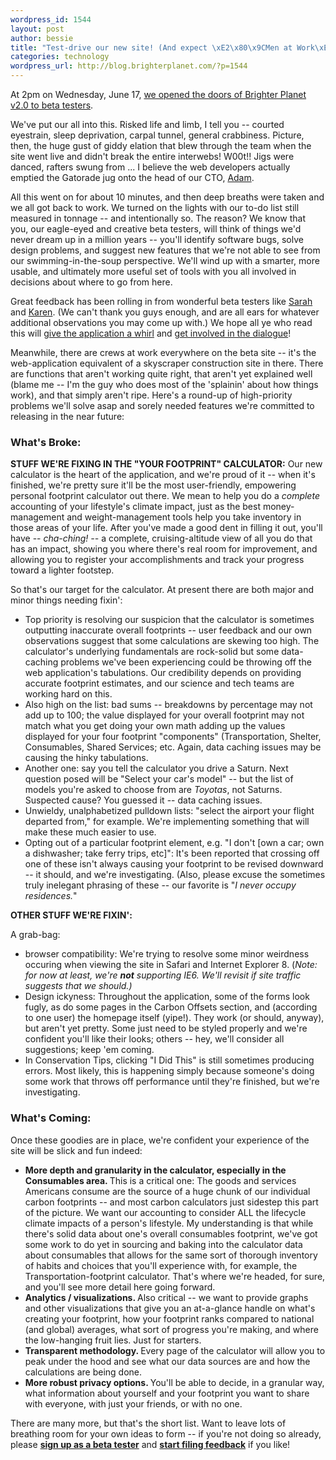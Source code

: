 ```yaml
--- 
wordpress_id: 1544
layout: post
author: bessie
title: "Test-drive our new site! (And expect \xE2\x80\x9CMen at Work\xE2\x80\x9D signs.)"
categories: technology
wordpress_url: http://blog.brighterplanet.com/?p=1544
---
```

At 2pm on Wednesday, June 17, <a href="http://beta.brighterplanet.com">we opened the doors of Brighter Planet v2.0 to beta testers</a>.

We've put our all into this. Risked life and limb, I tell you -- courted eyestrain, sleep deprivation, carpal tunnel, general crabbiness. Picture, then, the  huge gust of giddy elation that blew through the team when the site went live and didn't break the entire interwebs! W00t!! Jigs were danced, rafters swung from ... I believe the web developers actually emptied the Gatorade jug onto the head of our CTO, <a href="http://beta.brighterplanet.com/users/adam">Adam</a>.

All this went on for about 10 minutes, and then deep breaths were taken and we all got back to work. We turned on the lights with our to-do list still measured in tonnage -- and intentionally so. The reason? We know that you, our eagle-eyed and creative beta testers, will think of things we'd never dream up in a million years -- you'll identify software bugs, solve design problems, and suggest new features that we're not able to see from our swimming-in-the-soup perspective. We'll wind up with a smarter, more usable, and ultimately more useful set of tools with you all involved in decisions about where to go from here.

Great feedback has been rolling in from wonderful beta testers like <a href="http://getsatisfaction.com/people/sarah_franco">Sarah</a> and <a href="http://getsatisfaction.com/people/karen_332923">Karen</a>. (We can't thank you guys enough, and are all ears for whatever additional observations you may come up with.) We hope all ye who read this will <a href="http://beta.brighterplanet.com">give the application a whirl</a> and <a href="http://getsatisfaction.com/brighterplanet">get involved in the dialogue</a>!

Meanwhile, there are crews at work everywhere on the beta site -- it's the web-application equivalent of a skyscraper construction site in there. There are functions that aren't working quite right, that aren't yet explained well (blame me -- I'm the guy who does most of the 'splainin' about how things work), and that simply aren't ripe. Here's a round-up of high-priority problems we'll solve asap and sorely needed features we're committed to releasing in the near future:
<h3>What's Broke:</h3>
<strong>STUFF WE'RE FIXING IN THE "YOUR FOOTPRINT" CALCULATOR:</strong> Our new calculator is the heart of the application, and we're proud of it -- when it's finished, we're pretty sure it'll be the most user-friendly, empowering personal footprint calculator out there. We mean to help you do a <em>complete </em>accounting of your lifestyle's climate impact, just as the best money-management and weight-management tools help you take inventory in those areas of your life. After you've made a good dent in filling it out, you'll have -- <em>cha-ching! -- </em>a complete, cruising-altitude view of all you do that has an impact, showing you where there's real room for improvement, and allowing you to register your accomplishments and track your progress toward a lighter footstep.

So that's our target for the calculator. At present there are both major and minor things needing fixin':
<ul>
	<li>Top priority is resolving our suspicion that the calculator is sometimes outputting inaccurate overall footprints -- user feedback and our own observations suggest that some calculations are skewing too high. The calculator's underlying fundamentals are rock-solid but some data-caching problems we've been experiencing could be throwing off the web application's tabulations. Our credibility depends on providing accurate footprint estimates, and our science and tech teams are working hard on this.</li>
	<li>Also high on the list: bad sums -- breakdowns by percentage may not add up to 100; the value displayed for your overall footprint may not match what you get doing your own math adding up the values displayed for your four footprint "components" (Transportation, Shelter, Consumables, Shared Services; etc. Again, data caching issues may be causing the hinky tabulations.</li>
	<li>Another one: say you tell the calculator you drive a Saturn. Next question posed will be "Select your car's model" -- but the list of models you're asked to choose from are <em>Toyotas</em>, not Saturns. Suspected cause? You guessed it -- data caching issues.</li>
	<li>Unwieldy, unalphabetized pulldown lists: "select the airport your flight departed from," for example. We're implementing something that will make these much easier to use.</li>
	<li>Opting out of a particular footprint element, e.g. "I don't [own a car; own a dishwasher; take ferry trips, etc]": It's been reported that crossing off one of these isn't always causing your footprint to be revised downward -- it should, and we're investigating. (Also, please excuse the sometimes truly inelegant phrasing of these -- our favorite is "<em>I never occupy residences.</em>"</li>
</ul>
<strong>OTHER STUFF WE'RE FIXIN': </strong>

A grab-bag:
<ul>
	<li>browser compatibility: We're trying to resolve some minor weirdness occuring when viewing the site in Safari and Internet Explorer 8. (<em>Note: for now at least, we're <strong>not</strong> supporting IE6. We'll revisit if site traffic suggests that we should.)</em></li>
	<li>Design ickyness: Throughout the application, some of the forms look fugly, as do some pages in the Carbon Offsets section, and (according to one user) the homepage itself (yipe!). They work (or should, anyway), but aren't yet pretty. Some just need to be styled properly and we're confident you'll like their looks; others -- hey, we'll consider all suggestions; keep 'em coming.</li>
	<li>In Conservation Tips, clicking "I Did This" is still sometimes producing errors. Most likely, this is happening simply because someone's doing some work that throws off performance until they're finished, but we're investigating.</li>
</ul>
<h3><strong>What's Coming:</strong></h3>
Once these goodies are in place, we're confident your experience of the site will be slick and fun indeed:
<ul>
	<li><strong>More depth and granularity in the calculator, especially in the Consumables area. </strong>This is a critical one: The goods and services Americans consume are the source of a huge chunk of our individual carbon footprints -- and most carbon calculators just sidestep this part of the picture. We want our accounting to consider ALL the lifecycle climate impacts of a person's lifestyle. My understanding is that while there's solid data about one's overall consumables footprint, we've got some work to do yet in sourcing and baking into the calculator data about consumables that allows for the same sort of thorough inventory of habits and choices that you'll experience with, for example, the Transportation-footprint calculator. That's where we're headed, for sure, and you'll see more detail here going forward.</li>
	<li><strong>Analytics / visualizations. </strong>Also critical -- we want to provide graphs and other visualizations that give you an at-a-glance handle on what's creating your footprint, how your footprint ranks compared to national (and global) averages, what sort of progress you're making, and where the low-hanging fruit lies. Just for starters. <strong>
</strong></li>
	<li><strong>Transparent methodology. </strong>Every page of the calculator will allow you to peak under the hood and see what our data sources are and how the calculations are being done.</li>
	<li><strong>More robust privacy options. </strong>You'll be able to decide, in a granular way, what information about yourself and your footprint you want to share with everyone, with just your friends, or with no one.</li>
</ul>
There are many more, but that's the short list. Want to leave lots of breathing room for your own ideas to form -- if you're not doing so already, please <a href="http://beta.brighterplanet.com"><strong>sign up as a beta tester</strong></a> and <a href="http://getsatisfaction.com/brighterplanet"><strong>start filing feedback</strong></a> if you like!
